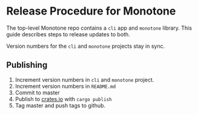 # Release Procedure for Monotone

The top-level Monotone repo contains a ```cli``` app and ```monotone``` library.
This guide describes steps to release updates to both.

Version numbers for the ```cli``` and ```monotone``` projects stay in sync.

## Publishing

1. Increment version numbers in ```cli``` and ```monotone``` project.
2. Increment version numbers in ```README.md```
3. Commit to master
4. Publish to [crates.io](http://crates.io) with ```cargo publish```
5. Tag master and push tags to github.